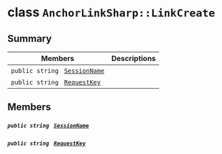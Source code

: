 # class `AnchorLinkSharp::LinkCreate` 

## Summary

 Members                                | Descriptions                                
----------------------------------------|---------------------------------------------
`public string ` [`SessionName`](#class_anchor_link_sharp_1_1_link_create_1a003a079d6f148a715a47b0d704f7f1e3) | 
`public string ` [`RequestKey`](#class_anchor_link_sharp_1_1_link_create_1a9abce1299a3e8cb46f79ff2caba91d59) | 

## Members

##### `public string ` [`SessionName`](#class_anchor_link_sharp_1_1_link_create_1a003a079d6f148a715a47b0d704f7f1e3) 

##### `public string ` [`RequestKey`](#class_anchor_link_sharp_1_1_link_create_1a9abce1299a3e8cb46f79ff2caba91d59) 

